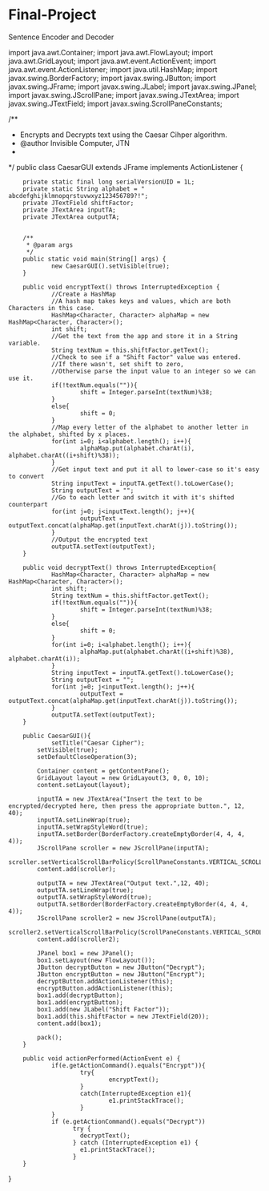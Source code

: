# Final-Project
Sentence Encoder and Decoder
 
 
import java.awt.Container;
import java.awt.FlowLayout;
import java.awt.GridLayout;
import java.awt.event.ActionEvent;
import java.awt.event.ActionListener;
import java.util.HashMap;
import javax.swing.BorderFactory;
import javax.swing.JButton;
import javax.swing.JFrame;
import javax.swing.JLabel;
import javax.swing.JPanel;
import javax.swing.JScrollPane;
import javax.swing.JTextArea;
import javax.swing.JTextField;
import javax.swing.ScrollPaneConstants;
 
/**
 * Encrypts and Decrypts text using the Caesar Cihper algorithm.
 * @author Invisible Computer, JTN
 *
 */
public class CaesarGUI extends JFrame implements ActionListener {
 
        private static final long serialVersionUID = 1L;
        private static String alphabet = " abcdefghijklmnopqrstuvwxyz123456789?!";
        private JTextField shiftFactor;
        private JTextArea inputTA;
        private JTextArea outputTA;
 
 
        /**
         * @param args
         */
        public static void main(String[] args) {
                new CaesarGUI().setVisible(true);
        }
       
        public void encryptText() throws InterruptedException {
                //Create a HashMap
                //A hash map takes keys and values, which are both Characters in this case.
                HashMap<Character, Character> alphaMap = new HashMap<Character, Character>();
                int shift;
                //Get the text from the app and store it in a String variable.
                String textNum = this.shiftFactor.getText();
                //Check to see if a "Shift Factor" value was entered.
                //If there wasn't, set shift to zero,
                //Otherwise parse the input value to an integer so we can use it.
                if(!textNum.equals("")){
                        shift = Integer.parseInt(textNum)%38;
                }
                else{
                        shift = 0;
                }
                //Map every letter of the alphabet to another letter in the alphabet, shifted by x places.
                for(int i=0; i<alphabet.length(); i++){
                        alphaMap.put(alphabet.charAt(i), alphabet.charAt((i+shift)%38));
                }
                //Get input text and put it all to lower-case so it's easy to convert
                String inputText = inputTA.getText().toLowerCase();
                String outputText = "";
                //Go to each letter and switch it with it's shifted counterpart
                for(int j=0; j<inputText.length(); j++){
                        outputText = outputText.concat(alphaMap.get(inputText.charAt(j)).toString());
                }
                //Output the encrypted text
                outputTA.setText(outputText);
        }
       
        public void decryptText() throws InterruptedException{
                HashMap<Character, Character> alphaMap = new HashMap<Character, Character>();
                int shift;
                String textNum = this.shiftFactor.getText();
                if(!textNum.equals("")){
                        shift = Integer.parseInt(textNum)%38;
                }
                else{
                        shift = 0;
                }
                for(int i=0; i<alphabet.length(); i++){
                        alphaMap.put(alphabet.charAt((i+shift)%38), alphabet.charAt(i));
                }
                String inputText = inputTA.getText().toLowerCase();
                String outputText = "";
                for(int j=0; j<inputText.length(); j++){
                        outputText = outputText.concat(alphaMap.get(inputText.charAt(j)).toString());
                }
                outputTA.setText(outputText);
        }
       
        public CaesarGUI(){
                setTitle("Caesar Cipher");
            setVisible(true);
            setDefaultCloseOperation(3);
 
            Container content = getContentPane();
            GridLayout layout = new GridLayout(3, 0, 0, 10);
            content.setLayout(layout);
 
            inputTA = new JTextArea("Insert the text to be encrypted/decrypted here, then press the appropriate button.", 12, 40);
            inputTA.setLineWrap(true);
            inputTA.setWrapStyleWord(true);
            inputTA.setBorder(BorderFactory.createEmptyBorder(4, 4, 4, 4));
            JScrollPane scroller = new JScrollPane(inputTA);
            scroller.setVerticalScrollBarPolicy(ScrollPaneConstants.VERTICAL_SCROLLBAR_ALWAYS);
            content.add(scroller);
           
            outputTA = new JTextArea("Output text.",12, 40);
            outputTA.setLineWrap(true);
            outputTA.setWrapStyleWord(true);
            outputTA.setBorder(BorderFactory.createEmptyBorder(4, 4, 4, 4));
            JScrollPane scroller2 = new JScrollPane(outputTA);
            scroller2.setVerticalScrollBarPolicy(ScrollPaneConstants.VERTICAL_SCROLLBAR_ALWAYS);
            content.add(scroller2);
           
            JPanel box1 = new JPanel();
            box1.setLayout(new FlowLayout());
            JButton decryptButton = new JButton("Decrypt");
            JButton encryptButton = new JButton("Encrypt");
            decryptButton.addActionListener(this);
            encryptButton.addActionListener(this);
            box1.add(decryptButton);
            box1.add(encryptButton);
            box1.add(new JLabel("Shift Factor"));
            box1.add(this.shiftFactor = new JTextField(20));
            content.add(box1);
           
            pack();
        }
 
        public void actionPerformed(ActionEvent e) {
                if(e.getActionCommand().equals("Encrypt")){
                        try{
                                encryptText();
                        }
                        catch(InterruptedException e1){
                                e1.printStackTrace();
                        }
                }
                if (e.getActionCommand().equals("Decrypt"))
                      try {
                        decryptText();
                      } catch (InterruptedException e1) {
                        e1.printStackTrace();
                      }
        }
}
